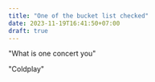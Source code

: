 ```yaml
---
title: "One of the bucket list checked"
date: 2023-11-19T16:41:50+07:00
draft: true
---
```


"What is one concert you"

 "Coldplay"
